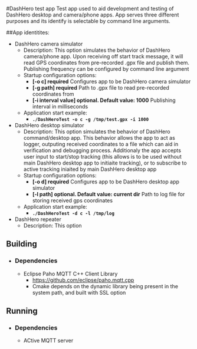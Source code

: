 #DashHero test app
Test app used to aid development and testing of DashHero desktop and camera/phone apps. App serves three different purposes and its identify is selectable by command line arguments.

##App identitites:
- DashHero camera simulator
    - Description: This option simulates the behavior of DashHero camera/phone app. Upon receiving off start track message, it will read GPS coordinates from pre-recorded .gpx file and publish them. Publishing frequency can be configured by command line argument
    - Startup configuration options:
        - **[-o c] required** Configures app to be DashHero camera simulator
        - **[-g path] required** Path to .gpx file to read pre-recorded coordinates from
        - **[-i interval value] optional. Default value: 1000** Publishing interval in milliseconds
    - Application start example:
        - **`./DashHeroTest -o c -g /tmp/test.gpx -i 1000`**
- DashHero desktop simulator
    - Description: This option simulates the behavior of DashHero command/desktop app. This behavior allows the app to act as logger, outputing received coordinates to a file which can aid in verification and debugging process. Additionaly the app accepts user input to start/stop tracking (this allows is to be used without main DashHero desktop app to initiaite tracking), or to subscribe to active tracking iniaited by main DashHero desktop app
    - Startup configuration options:
        - **[-o d] required** Configures app to be DashHero desktop app simulator
        - **[-l path] optional. Default value: current dir** Path to log file for storing received gps coordinates
    - Application start example:
        - **`./DashHeroTest -d c -l /tmp/log`**
- DashHero repeater
    - Description: This option 

## Building
- ### Dependencies
    - Eclipse Paho MQTT C++ Client Library
        - https://github.com/eclipse/paho.mqtt.cpp
        - Cmake depends on the dynamic library being present in the system path, and built with SSL option

## Running
- ### Dependencies
    - ACtive MQTT server